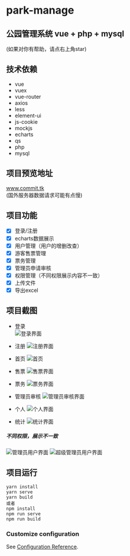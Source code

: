 # park-manage
## 公园管理系统 vue + php + mysql  
(如果对你有帮助，请点右上角star)

## 技术依赖

* vue
* vuex
* vue-router 
* axios
* less
* element-ui
* js-cookie
* mockjs
* echarts
* qs
* php
* mysql


## 项目预览地址

 www.commit.tk  
(国外服务器数据请求可能有点慢)


## 项目功能

- [x] 登录/注册  
- [x] echarts数据展示  
- [x] 用户管理（用户的增删改查）  
- [x] 游客售票管理  
- [x] 票务管理  
- [x] 管理员申请审核  
- [x] 权限管理（不同权限展示内容不一致）  
- [x] 上传文件  
- [x] 导出excel  

## 项目截图
* 登录  
![登录界面](http://www.commit.tk/img/login.png)  

* 注册
![注册界面](http://www.commit.tk/img/signUp.png)

* 首页
![首页](http://www.commit.tk/img/index.png)  

* 售票
![售票界面](http://www.commit.tk/img/ket.png)  

* 票务
![票务界面](http://www.commit.tk/img/tic.png)  

* 管理员审核
![管理员审核界面](http://www.commit.tk/img/shenhe.png)  

* 个人
![个人界面](http://www.commit.tk/img/set.png)  

*  统计
![统计界面](http://www.commit.tk/img/eh.png)  

##### 不同权限，展示不一致
![管理员用户界面](http://www.commit.tk/img/quanx.png)
![超级管理员用户界面](http://www.commit.tk/img/user.png)


## 项目运行
```
yarn install
yarn serve
yarn build
或者
npm install
npm run serve
npm run build
```

### Customize configuration
See [Configuration Reference](https://cli.vuejs.org/config/).
